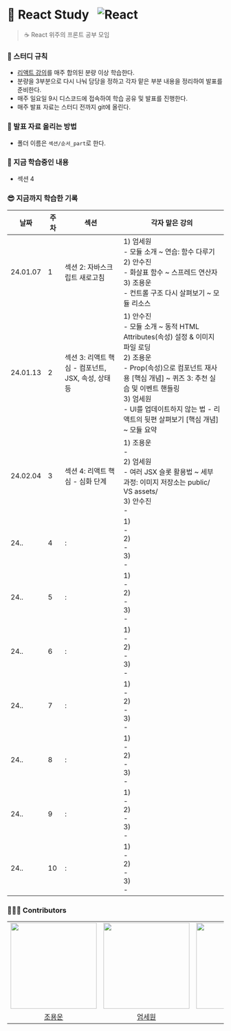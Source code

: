 # :book: React Study &nbsp;   ![React](https://img.shields.io/badge/React-20232A?style=for-the-badge&logo=react&logoColor=61DAFB) 

> ☕ React 위주의 프론트 공부 모임  

### :thinking: 스터디 규칙
- [리액트 강의](https://www.udemy.com/course/best-react/)를 매주 합의된 분량 이상 학습한다.
- 분량을 3부분으로 다시 나눠 담당을 정하고 각자 맡은 부분 내용을 정리하여 발표를 준비한다.
- 매주 일요일 9시 디스코드에 접속하여 학습 공유 및 발표를 진행한다.
- 매주 발표 자료는 스터디 전까지 git에 올린다.  
 

### :pencil: 발표 자료 올리는 방법   
- 폴더 이름은 ```섹션/순서_part```로 한다.  
  


### 👀 지금 학습중인 내용 
- 섹션 4

### 😎 지금까지 학습한 기록
  
| 날짜 | 주차 | 섹션 | 각자 맡은 강의 |
|    -    |    -     |   -   |   -  |
| 24.01.07 | 1 | 섹션 2: 자바스크립트 새로고침 | 1) 엄세원 <br/> - 모듈 소개 ~ 연습: 함수 다루기 <br/> 2) 안수진 <br/> - 화살표 함수 ~ 스프레드 연산자 <br/> 3) 조용운 <br/> - 컨트롤 구조 다시 살펴보기 ~ 모듈 리소스 |
| 24.01.13 | 2 | 섹션 3: 리액트 핵심 - 컴포넌트, JSX, 속성, 상태 등 | 1) 안수진 <br/> - 모듈 소개 ~ 동적 HTML Attributes(속성) 설정 & 이미지 파일 로딩 <br/> 2) 조용운 <br/> - Prop(속성)으로 컴포넌트 재사용 [핵심 개념] ~ 퀴즈 3: 추천 실습 및 이벤트 핸들링 <br/> 3) 엄세원 <br/> - UI를 업데이트하지 않는 법 - 리액트의 뒷편 살펴보기 [핵심 개념] ~ 모듈 요약 |
| 24.02.04 | 3 | 섹션 4: 리액트 핵심 - 심화 단계 | 1) 조용운 <br/> - <br/> 2) 엄세원 <br/> - 여러 JSX 슬롯 활용법 ~ 세부 과정: 이미지 저장소는 public/ VS assets/ <br/> 3) 안수진 <br/> -  |
| 24.. | 4 | : | 1) <br/> - <br/> 2) <br/> - <br/> 3) <br/> -  |
| 24.. | 5 | : | 1) <br/> - <br/> 2) <br/> - <br/> 3) <br/> -  |
| 24.. | 6 | : | 1) <br/> - <br/> 2) <br/> - <br/> 3) <br/> -  |
| 24.. | 7 | : | 1) <br/> - <br/> 2) <br/> - <br/> 3) <br/> -  |
| 24.. | 8 | : | 1) <br/> - <br/> 2) <br/> - <br/> 3) <br/> -  |
| 24.. | 9 | : | 1) <br/> - <br/> 2) <br/> - <br/> 3) <br/> -  |
| 24.. | 10 | : | 1) <br/> - <br/> 2) <br/> - <br/> 3) <br/> -  |


### 🙆‍♂️🙆 Contributors
|       |        |      | 
|   :--------:     |    :-------:     |   :----------:  | 
| [<img src="https://avatars.githubusercontent.com/u/112466460" width="200">](https://github.com/chomchom96) | [<img src="https://avatars.githubusercontent.com/u/137035446" width="200">](https://github.com/serethia) | [<img src="https://avatars.githubusercontent.com/u/139312979" width="200">](https://github.com/sujinann) | 
| [조용운](https://github.com/chomchom96) | [엄세원](https://github.com/serethia) | [안수진](https://github.com/sujinann) |
